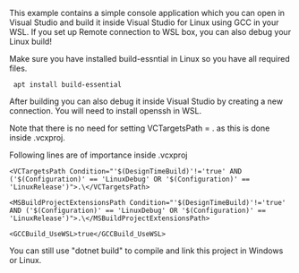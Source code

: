 
This example contains a simple console application which you can open in Visual Studio and build it inside Visual Studio for Linux using GCC in your WSL. If you set up Remote connection to WSL box, you can also debug your Linux build!

Make sure you have installed build-essntial in Linux so you have all required files.

     apt install build-essential


After building you can also debug it inside Visual Studio by creating a new connection. You will need to install openssh in WSL.

Note that there is no need for setting VCTargetsPath = . as this is done inside .vcxproj.

Following lines are of importance inside .vcxproj

    <VCTargetsPath Condition="'$(DesignTimeBuild)'!='true' AND ('$(Configuration)' == 'LinuxDebug' OR '$(Configuration)' == 'LinuxRelease')">.\</VCTargetsPath>

    <MSBuildProjectExtensionsPath Condition="'$(DesignTimeBuild)'!='true' AND ('$(Configuration)' == 'LinuxDebug' OR '$(Configuration)' == 'LinuxRelease')">.\</MSBuildProjectExtensionsPath>

    <GCCBuild_UseWSL>true</GCCBuild_UseWSL>

You can still use "dotnet build" to compile and link this project in Windows or Linux.